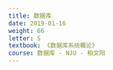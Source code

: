 ```yaml
---
title: 数据库
date: 2019-01-16
weight: 66
letter: S
textbook: 《数据库系统概论》
course: 数据库 - NJU - 柏文阳
---
```

